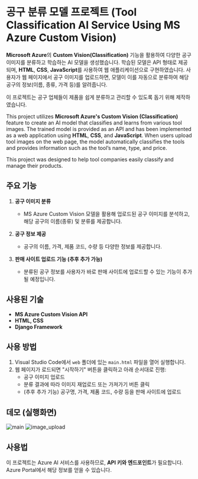 # 공구 분류 모델 프로젝트 (Tool Classification AI Service Using MS Azure Custom Vision)
**Microsoft Azure**의 **Custom Vision(Classification)** 기능을 활용하여 다양한 공구 이미지를 분류하고 학습하는 AI 모델을 생성했습니다. 학습된 모델은 API 형태로 제공되며, **HTML**, **CSS**, **JavaScript**를 사용하여 웹 애플리케이션으로 구현하였습니다. 사용자가 웹 페이지에서 공구 이미지를 업로드하면, 모델이 이를 자동으로 분류하여 해당 공구의 정보(이름, 종류, 가격 등)를 알려줍니다.  

이 프로젝트는 공구 업체들이 제품을 쉽게 분류하고 관리할 수 있도록 돕기 위해 제작하였습니다.



This project utilizes **Microsoft Azure's Custom Vision (Classification)** feature to create an AI model that classifies and learns from various tool images. The trained model is provided as an API and has been implemented as a web application using **HTML**, **CSS**, and **JavaScript**. When users upload tool images on the web page, the model automatically classifies the tools and provides information such as the tool’s name, type, and price.

This project was designed to help tool companies easily classify and manage their products.


## 주요 기능
1. **공구 이미지 분류**  
   - MS Azure Custom Vision 모델을 활용해 업로드된 공구 이미지를 분석하고, 해당 공구의 이름(종류) 및 분류를 제공합니다.

2. **공구 정보 제공**  
   - 공구의 이름, 가격, 제품 코드, 수량 등 다양한 정보를 제공합니다.

3. **판매 사이트 업로드 기능 (추후 추가 가능)**  
   - 분류된 공구 정보를 사용자가 바로 판매 사이트에 업로드할 수 있는 기능이 추가될 예정입니다.


## 사용된 기술
- **MS Azure Custom Vision API**
- **HTML, CSS**
- **Django Framework**

## 사용 방법
1. Visual Studio Code에서 `web` 폴더에 있는 `main.html` 파일을 열어 실행합니다.
2. 웹 페이지가 로드되면 "시작하기" 버튼을 클릭하고 아래 순서대로 진행:
   - 공구 이미지 업로드
   - 분류 결과에 따라 이미지 재업로드 또는 가져가기 버튼 클릭
   - (추후 추가 기능) 공구명, 가격, 제품 코드, 수량 등을 판매 사이트에 업로드

## 데모 (실행화면)
![main](https://github.com/user-attachments/assets/f4437aa8-2266-443e-bc68-5d3676bfbee2)
![image_upload](https://github.com/user-attachments/assets/5298b76e-a9e6-4345-8395-e36df699df52)

## 사용법
이 프로젝트는 Azure AI 서비스를 사용하므로, **API 키와 엔드포인트**가 필요합니다. Azure Portal에서 해당 정보를 얻을 수 있습니다.
